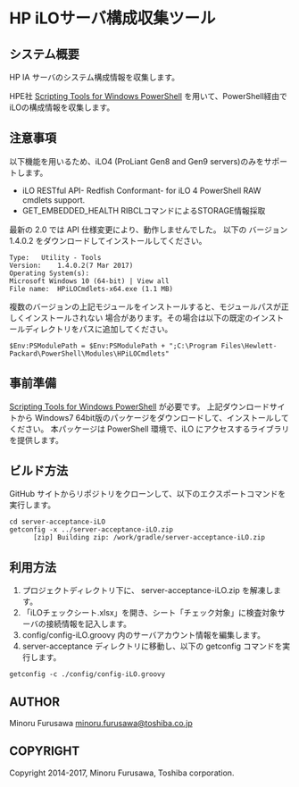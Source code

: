 HP iLOサーバ構成収集ツール
==========================

システム概要
------------

HP IA サーバのシステム構成情報を収集します。

HPE社
[Scripting Tools for Windows PowerShell](https://www.hpe.com/us/en/product-catalog/detail/pip.5440657.html)
を用いて、PowerShell経由で iLOの構成情報を収集します。

注意事項
--------

以下機能を用いるため、iLO4 (ProLiant Gen8 and Gen9 servers)のみをサポートします。

* iLO RESTful API- Redfish Conformant- for iLO 4 PowerShell RAW cmdlets support.
* GET_EMBEDDED_HEALTH RIBCLコマンドによるSTORAGE情報採取

最新の 2.0 では API 仕様変更により、動作しませんでした。
以下の バージョン 1.4.0.2 をダウンロードしてインストールしてください。

```
Type:   Utility - Tools
Version:    1.4.0.2(7 Mar 2017)
Operating System(s):    
Microsoft Windows 10 (64-bit) | View all
File name:  HPiLOCmdlets-x64.exe (1.1 MB)
```

複数のバージョンの上記モジュールをインストールすると、モジュールパスが正しくインストールされない
場合があります。その場合は以下の既定のインストールディレクトリをパスに追加してください。

```
$Env:PSModulePath = $Env:PSModulePath + ";C:\Program Files\Hewlett-Packard\PowerShell\Modules\HPiLOCmdlets"
```

事前準備
--------

[Scripting Tools for Windows PowerShell](https://www.hpe.com/us/en/product-catalog/detail/pip.5440657.html)
が必要です。
上記ダウンロードサイトから Windows7 64bit版のパッケージをダウンロードして、インストールしてください。
本パッケージは PowerShell 環境で、iLO にアクセスするライブラリを提供します。

ビルド方法
----------

GitHub サイトからリポジトリをクローンして、以下のエクスポートコマンドを実行します。

```
cd server-acceptance-iLO
getconfig -x ../server-acceptance-iLO.zip
      [zip] Building zip: /work/gradle/server-acceptance-iLO.zip
```

利用方法
--------

1. プロジェクトディレクトリ下に、 server-acceptance-iLO.zip を解凍します。
2. 「iLOチェックシート.xlsx」を開き、シート「チェック対象」に検査対象サーバの接続情報を記入します。
3. config/config-iLO.groovy 内のサーバアカウント情報を編集します。
4. server-acceptance ディレクトリに移動し、以下の getconfig コマンドを実行します。

```
getconfig -c ./config/config-iLO.groovy
```

AUTHOR
-----------

Minoru Furusawa <minoru.furusawa@toshiba.co.jp>

COPYRIGHT
-----------

Copyright 2014-2017, Minoru Furusawa, Toshiba corporation.
